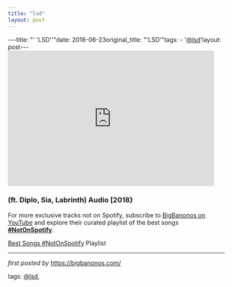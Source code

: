```yaml
---
title: "lsd"
layout: post
---
```

---title: "' 'LSD''"date: 2018-06-23original_title: "'LSD'"tags:  - '[@lsd](/tags/lsd/)'layout: post---<iframe width="95%" height="315" src="https://www.youtube.com/embed/tjA7nAHOAww" frameborder="0" allow="autoplay; encrypted-media" allowfullscreen></iframe><br /><h3>(ft. Diplo, Sia, Labrinth) Audio [2018}</h3><!--Subscribe and Playlist Links--><div>    <p>For more exclusive tracks not on Spotify, subscribe to <a href="https://www.youtube.com/[@BigBanonos](/tags/BigBanonos/)" target="_blank">BigBanonos on YouTube</a> and explore their curated playlist of the best songs <strong>[#NotOnSpotify](/tags/NotOnSpotify/)</strong>.</p>    <p><a href="https://www.youtube.com/playlist?list=PLtuNtuTatqI0kFahUCbtbfenC_ET5O_tr" target="_blank">Best Songs [#NotOnSpotify](/tags/NotOnSpotify/) Playlist<br /></a></p></div><hr /><p><em>first posted by</em> <a href="https://bigbanonos.com/" rel="noopener" target="_new">https://bigbanonos.com/</a></p><p>tags: [@lsd](/tags/lsd/),</p>